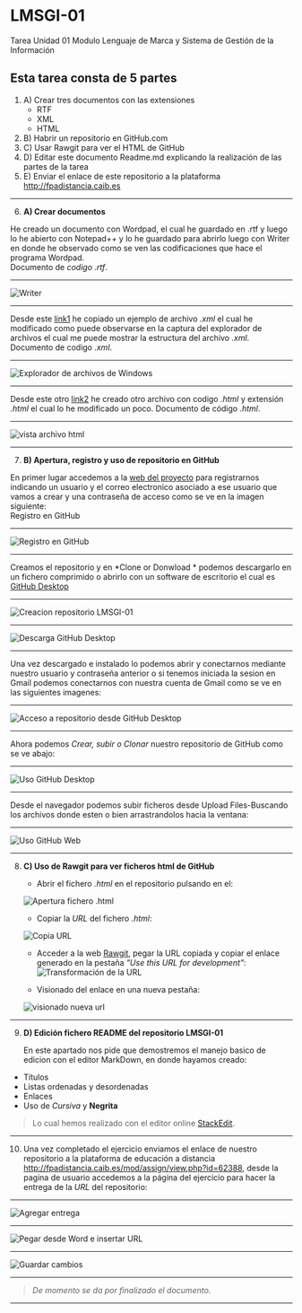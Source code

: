 

# LMSGI-01

Tarea Unidad 01 Modulo Lenguaje de Marca y Sistema de Gestión de la Información

## **Esta tarea consta de 5 partes**  
1. A) Crear tres documentos con las extensiones
    * RTF
    * XML
    * HTML
2. B) Habrir un repositorio en GitHub.com
3. C) Usar Rawgit para ver el HTML de GitHub
4. D) Editar este documento Readme.md explicando la realización de las partes de la tarea
5. E) Enviar el enlace de este repositorio a la plataforma <http://fpadistancia.caib.es>
_____
6. **A) Crear documentos**
  
  He creado un documento con Wordpad, el cual he guardado en .rtf y luego lo he abierto con Notepad++ y lo he guardado para abrirlo luego con Writer en donde he observado como se ven las codificaciones que hace el programa Wordpad.  
  Documento de _codigo .rtf_.
  ___
  
  ![Writer](https://github.com/andreshmb/Lmsgi/blob/master/Ejercicio_A/archivo-codigo-rtf-4.PNG)
  ___
  
  Desde este [link1]  he copiado un ejemplo de archivo _.xml_ el cual he modificado como puede observarse en la captura del explorador de archivos el cual me puede mostrar la estructura del archivo _.xml_.  
  Documento de codigo _.xml_.
 ___
  
 ![Explorador de archivos de Windows](https://github.com/andreshmb/Lmsgi/blob/master/Ejercicio_A/archivo-codigo-xml-1.PNG)
 ___
 
 Desde este otro [link2] he creado otro archivo con codigo *.html* y extensión *.html*  el cual lo he modificado un poco.
 Documento de código _.html_.
 ___
 
 ![vista archivo html](https://github.com/andreshmb/Lmsgi/blob/master/Ejercicio_A/captura-html.PNG)
 ___
 
7. **B) Apertura, registro y uso de repositorio en GitHub** 

En primer lugar accedemos a la [web del proyecto] para registrarnos indicando un usuario y el correo electronico asociado a ese usuario que vamos a crear y una  contraseña de acceso como se ve en la imagen siguiente:  
Registro en GitHub
___

![Registro en GitHub](https://github.com/andreshmb/Lmsgi/blob/master/Ejercicio_B/abrir-cuenta-github.PNG)
___

Creamos el repositorio y en *Clone or Donwload	* podemos descargarlo en un fichero comprimido o abrirlo con un software de escritorio el cual es [GitHub Desktop]
___

![Creacion repositorio LMSGI-01](https://github.com/andreshmb/Lmsgi/blob/master/Ejercicio_B/repositorio-lmsgi01.PNG)
___
![Descarga GitHub Desktop](https://github.com/andreshmb/Lmsgi/blob/master/Ejercicio_B/descarga-github-desktop-2.PNG)
___

Una vez descargado e instalado lo podemos abrir y conectarnos mediante nuestro usuario y contraseña anterior o si tenemos iniciada la sesion en Gmail podemos conectarnos con nuestra cuenta de Gmail como se ve en las siguientes imagenes:
___

![Acceso a repositorio desde GitHub Desktop](https://github.com/andreshmb/Lmsgi/blob/master/Ejercicio_B/acceso-github-desktop-6.PNG)
___

Ahora podemos *Crear, subir o Clonar* nuestro  repositorio de GitHub como se ve abajo:
___

![Uso GitHub Desktop](https://github.com/andreshmb/Lmsgi/blob/master/Ejercicio_B/add-repositorio-local-desde-desktop.PNG)
___

Desde el navegador podemos subir ficheros desde Upload Files-Buscando los archivos donde esten o bien arrastrandolos hacia la ventana:
___

![Uso GitHub Web](https://github.com/andreshmb/Lmsgi/blob/master/Ejercicio_B/subida-archivos-1.PNG)
___

8. **C) Uso de Rawgit para ver ficheros html de GitHub**
	+ Abrir el fichero _.html_ en el repositorio pulsando en el:
	
	![Apertura fichero .html](https://github.com/andreshmb/Lmsgi/blob/master/Ejercicio_C/fichero-html-apertura.PNG)
	
	+ Copiar la _URL_ del fichero _.html_:
	
	![Copia URL](https://github.com/andreshmb/Lmsgi/blob/master/Ejercicio_C/copia-url-fichero-html.PNG)
	
	+ Acceder a la web [Rawgit](http://raw.githack.com/), pegar la URL copiada y copiar el enlace generado en la pestaña _"Use this URL for development"_:	
        ![Transformación de la URL](https://github.com/andreshmb/Lmsgi/blob/master/Ejercicio_C/uso-rawgit-1.PNG)
	
	+ Visionado del enlace en una nueva pestaña:
	
	![visionado nueva _url_](https://github.com/andreshmb/Lmsgi/blob/master/Ejercicio_C/visionado-fichero-html-navegador.PNG)	
___
	
9. **D) Edición fichero README del repositorio LMSGI-01**

	En este apartado nos pide que demostremos el manejo basico de edicion con el editor MarkDown, en donde hayamos creado:
	
+ Títulos
+ Listas ordenadas y desordenadas
+ Enlaces
+ Uso de _Cursiva_ y **Negrita**

>Lo cual hemos realizado con el editor online [StackEdit](https://stackedit.io/).
___

10. Una vez completado el ejercicio enviamos el enlace de nuestro repositorio a la plataforma de educación a distancia <http://fpadistancia.caib.es/mod/assign/view.php?id=62388>, desde la pagina de usuario accedemos a la página del ejercicio para hacer la entrega de la _URL_ del repositorio:
___
![Agregar entrega](https://github.com/andreshmb/Lmsgi/blob/master/Ejercicio_E/agregar-entrega.PNG) 
___
![Pegar desde Word e insertar URL](https://github.com/andreshmb/Lmsgi/blob/master/Ejercicio_E/agregar-entrega-1.PNG)
___
![Guardar cambios](https://github.com/andreshmb/Lmsgi/blob/master/Ejercicio_E/agregar-entrega-2.PNG)
 ___
> _De momento se da por finalizado el documento._
___

[link1]:https://www.w3schools.com/xml/default.asp
[link2]:https://www.w3schools.com/html/
[web del proyecto]:https://github.com/
[GitHub Desktop]:https://desktop.github.com/




<!--stackedit_data:
eyJoaXN0b3J5IjpbLTc1NDg5NzU3XX0=
-->

